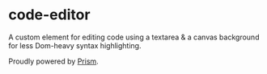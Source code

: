 # code-editor
A custom element for editing code using a textarea & a canvas background for less Dom-heavy syntax highlighting.

Proudly powered by [Prism](https://github.com/PrismJS/prism).